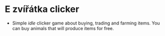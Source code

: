 # E zvířátka clicker
- Simple *idle* clicker game about buying, trading and farming items. You can buy animals that will produce items for free.